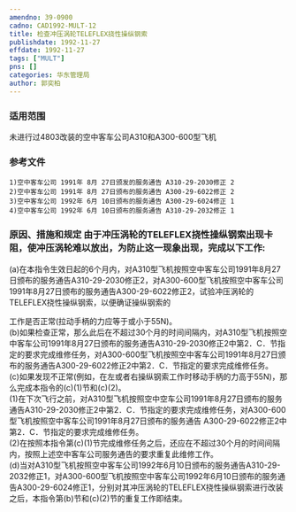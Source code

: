 ```yaml
---
amendno: 39-0900  
cadno: CAD1992-MULT-12  
title: 检查冲压涡轮TELEFLEX挠性操纵钢索  
publishdate: 1992-11-27  
effdate: 1992-11-27  
tags: ["MULT"]  
pns: []  
categories: 华东管理局  
author: 郭奕柏  
---
```

  
### 适用范围  
未进行过4803改装的空中客车公司A310和A300-600型飞机  
  
<!--more-->  
### 参考文件  
    1)空中客车公司 1991年 8月 27日颁发的服务通告 A310-29-2030修正 2  
    2)空中客车公司 1991年 8月 27日颁布的服务通告 A300-29-6022修正 2  
    3)空中客车公司 1992年 6月 10日颁布的服务通告 A300-29-6024修正 1  
    4)空中客车公司 1992年 6月 10日颁布的服务通告 A310-29-2032修正 1  
  
### 原因、措施和规定 由于冲压涡轮的TELEFLEX挠性操纵钢索出现卡阻，使冲压涡轮难以放出，为防止这一现象出现，完成以下工作:  
(a)在本指令生效日起的6个月内，对A310型飞机按照空中客车公司1991年8月27日颁布的服务通告A310-29-2030修正2，对A300-600型飞机按照空中客车公司1991年8月27日颁布的服务通告A300-29-6022修正2，试验冲压涡轮的TELEFLEX挠性操纵钢索，以便确证操纵钢索的  
  
      
工作是否正常(拉动手柄的力应等于或小于55N)。  
(b)如果检查正常，那么此后在不超过30个月的时间间隔内，对A310型飞机按照空中客车公司1991年8月27日颁布的服务通告A310-29-2030修正2中第2．C．节指定的要求完成维修任务，对A300-600型飞机按照空中客车公司1991年8月27日颁布的服务通告A300-29-6022修正2中第2．C．节指定的要求完成维修任务。  
    (c)如果发现不正常(例如，在左或者右操纵钢索工作时移动手柄的力高于55N)，那么完成本指令的(c)(1)节和(c)(2)。  
 (1)在下次飞行之前，对A310型飞机按照空中空车公司1991年8月27日颁布的服务通告A310-29-2030修正2中第2．C．节指定的要求完成维修任务，对A300-600型飞机按照空中客车公司1991年8月27日颁布的服务通告 A300-29-6022修正2中第2．C．节指定的要求完成维修任务。  
      (2)在按照本指令第(c)(1)节完成维修任务之后，还应在不超过30个月的时间间隔内，按照上述空中客车公司服务通告的要求重复此维修工作。  
(d)当对A310型飞机按照空中客车公司1992年6月10日颁布的服务通告A310-29-2032修正1，对A300-600型飞机按照空中客车公司1992年6月10日颁布的服务通告A300-29-6024修正1，分别对其冲压涡轮的TELEFLEX挠性操纵钢索进行改装之后，本指令第(b)节和(c)(2)节的重复工作即结束。  
  

